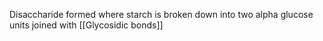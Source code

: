 Disaccharide formed where starch is broken down into two alpha glucose units joined with [[Glycosidic bonds]]
